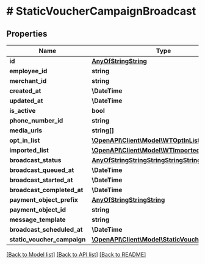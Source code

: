 # # StaticVoucherCampaignBroadcast

## Properties

Name | Type | Description | Notes
------------ | ------------- | ------------- | -------------
**id** | [**AnyOfStringString**](AnyOfStringString.md) |  |
**employee_id** | **string** |  |
**merchant_id** | **string** |  |
**created_at** | **\DateTime** |  |
**updated_at** | **\DateTime** |  |
**is_active** | **bool** |  |
**phone_number_id** | **string** |  |
**media_urls** | **string[]** |  |
**opt_in_list** | [**\OpenAPI\Client\Model\WTOptInList**](WTOptInList.md) |  | [optional]
**imported_list** | [**\OpenAPI\Client\Model\WTImportedList**](WTImportedList.md) |  | [optional]
**broadcast_status** | [**AnyOfStringStringStringStringString**](AnyOfStringStringStringStringString.md) |  |
**broadcast_queued_at** | **\DateTime** |  |
**broadcast_started_at** | **\DateTime** |  |
**broadcast_completed_at** | **\DateTime** |  |
**payment_object_prefix** | [**AnyOfStringStringString**](AnyOfStringStringString.md) |  |
**payment_object_id** | **string** |  |
**message_template** | **string** |  |
**broadcast_scheduled_at** | **\DateTime** |  |
**static_voucher_campaign** | [**\OpenAPI\Client\Model\StaticVoucherCampaign**](StaticVoucherCampaign.md) |  |

[[Back to Model list]](../../README.md#models) [[Back to API list]](../../README.md#endpoints) [[Back to README]](../../README.md)
